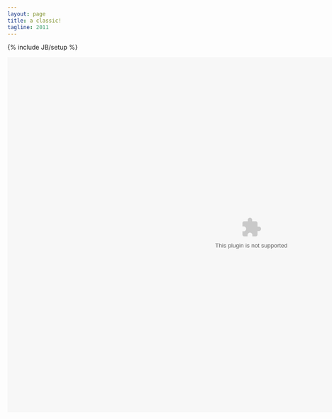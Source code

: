 ```yaml
---
layout: page
title: a classic!
tagline: 2011
---
```

{% include JB/setup %}


<embed width="1100" height="800" src="2011.swf"> 

